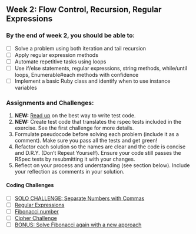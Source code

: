 Week 2: Flow Control, Recursion, Regular Expressions
-------------------------

### By the end of week 2, you should be able to:
- [ ] Solve a problem using both iteration and tail recursion
- [ ] Apply regular expression methods 
- [ ] Automate repetitive tasks using loops 
- [ ] Use if/else statements, regular expressions, string methods, while/until loops, Enumerable#each methods with confidence
- [ ] Implement a basic Ruby class and identify when to use instance variables

### Assignments and Challenges:

1. **NEW:** [Read up](https://gist.github.com/dbc-challenges/5aea3150ddec2aec1007) on the best way to write test code.
2. **NEW:** Create test code that translates the rspec tests included in the exercise.  See the first challenge for more details.
3. Formulate pseudocode before solving each problem (include it as a comment).  Make sure you pass all the tests and get green!
4. Refactor each solution so the names are clear and the code is concise and D.R.Y. (Don’t Repeat Yourself). Ensure your code still passes the RSpec tests by resubmitting it with your changes.  
5. Reflect on your process and understanding (see section below). Include your reflection as comments in your solution.  

#### Coding Challenges
- [ ] [SOLO CHALLENGE: Separate Numbers with Commas](http://socrates.devbootcamp.com/challenges/427) 
- [ ] [Regular Expressions ](http://socrates.devbootcamp.com/challenges/426)
- [ ] [Fibonacci number](http://socrates.devbootcamp.com/challenges/428)  
- [ ] [Cipher Challenge](http://socrates.devbootcamp.com/challenges/425)
- [ ] [BONUS: Solve Fibonacci again with a new approach](http://socrates.devbootcamp.com/challenges/430)

